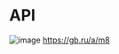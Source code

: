 # API
![image](https://user-images.githubusercontent.com/52165649/142986294-edc5d264-3dd1-49c7-933b-ef36c98f8fce.png)
https://gb.ru/a/m8
